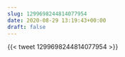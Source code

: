 ```yaml
---
slug: 1299698244814077954
date: 2020-08-29 13:19:43+00:00
draft: false
---
```


{{< tweet 1299698244814077954 >}}

